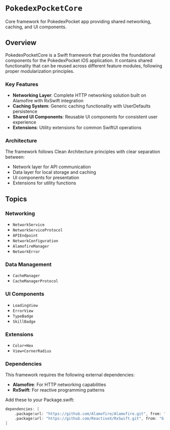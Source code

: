 # ``PokedexPocketCore``

Core framework for PokedexPocket app providing shared networking, caching, and UI components.

## Overview

PokedexPocketCore is a Swift framework that provides the foundational components for the PokedexPocket iOS application. It contains shared functionality that can be reused across different feature modules, following proper modularization principles.

### Key Features

- **Networking Layer**: Complete HTTP networking solution built on Alamofire with RxSwift integration
- **Caching System**: Generic caching functionality with UserDefaults persistence
- **Shared UI Components**: Reusable UI components for consistent user experience
- **Extensions**: Utility extensions for common SwiftUI operations

### Architecture

The framework follows Clean Architecture principles with clear separation between:
- Network layer for API communication
- Data layer for local storage and caching
- UI components for presentation
- Extensions for utility functions

## Topics

### Networking

- ``NetworkService``
- ``NetworkServiceProtocol``
- ``APIEndpoint``
- ``NetworkConfiguration``
- ``AlamofireManager``
- ``NetworkError``

### Data Management

- ``CacheManager``
- ``CacheManagerProtocol``

### UI Components

- ``LoadingView``
- ``ErrorView``
- ``TypeBadge``
- ``SkillBadge``

### Extensions

- ``Color+Hex``
- ``View+CornerRadius``

### Dependencies

This framework requires the following external dependencies:
- **Alamofire**: For HTTP networking capabilities
- **RxSwift**: For reactive programming patterns

Add these to your Package.swift:
```swift
dependencies: [
    .package(url: "https://github.com/Alamofire/Alamofire.git", from: "5.6.0"),
    .package(url: "https://github.com/ReactiveX/RxSwift.git", from: "6.5.0")
]
```